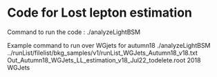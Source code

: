# Code for Lost lepton estimation

Command to run the code :
./analyzeLightBSM <file list> <outfile> <year> <processName>

Example command to run over WGjets for autumn18
./analyzeLightBSM ../runList/filelist/bkg_samples/v1/runList_WGJets_Autumn18_v18.txt Out_Autumn18_WGJets_LL_estimation_v18_Jul22_todelete.root 2018 WGJets
